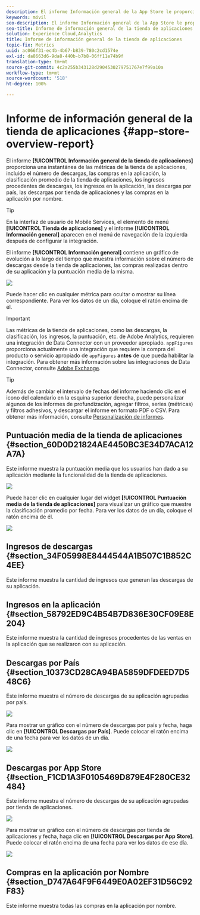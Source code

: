 ```yaml
---
description: El informe Información general de la App Store le proporciona una instantánea de las métricas del almacén de aplicaciones, incluido el número de descargas, las compras en la aplicación, la clasificación promedio del almacén de aplicaciones, los ingresos de descargas, los ingresos en la aplicación, las descargas por país, las descargas por almacén de aplicaciones y las compras en la aplicación por nombre.
keywords: móvil
seo-description: El informe Información general de la App Store le proporciona una instantánea de las métricas del almacén de aplicaciones, incluido el número de descargas, las compras en la aplicación, la clasificación promedio del almacén de aplicaciones, los ingresos de descargas, los ingresos en la aplicación, las descargas por país, las descargas por almacén de aplicaciones y las compras en la aplicación por nombre.
seo-title: Informe de información general de la tienda de aplicaciones
solution: Experience Cloud,Analytics
title: Informe de información general de la tienda de aplicaciones
topic-fix: Metrics
uuid: ac066f31-ec4b-4b67-b839-780c2cd1574e
exl-id: da8663d6-9da8-440b-b7b8-06ff11e74b9f
translation-type: tm+mt
source-git-commit: 4c2a255b343128d2904530279751767e7f99a10a
workflow-type: tm+mt
source-wordcount: '518'
ht-degree: 100%

---
```


# Informe de información general de la tienda de aplicaciones {#app-store-overview-report}

El informe **[!UICONTROL Información general de la tienda de aplicaciones]** proporciona una instantánea de las métricas de la tienda de aplicaciones, incluido el número de descargas, las compras en la aplicación, la clasificación promedio de la tienda de aplicaciones, los ingresos procedentes de descargas, los ingresos en la aplicación, las descargas por país, las descargas por tienda de aplicaciones y las compras en la aplicación por nombre.

>[!TIP]
>
>En la interfaz de usuario de Mobile Services, el elemento de menú **[!UICONTROL Tienda de aplicaciones]** y el informe **[!UICONTROL Información general]** aparecen en el menú de navegación de la izquierda después de configurar la integración.

El informe **[!UICONTROL Información general]** contiene un gráfico de evolución a lo largo del tiempo que muestra información sobre el número de descargas desde la tienda de aplicaciones, las compras realizadas dentro de su aplicación y la puntuación media de la misma.

![](assets/app_store_metrics.png)

Puede hacer clic en cualquier métrica para ocultar o mostrar su línea correspondiente. Para ver los datos de un día, coloque el ratón encima de él.

>[!IMPORTANT]
>
>Las métricas de la tienda de aplicaciones, como las descargas, la clasificación, los ingresos, la puntuación, etc. de Adobe Analytics, requieren una integración de Data Connector con un proveedor apropiado. `appFigures` proporciona actualmente una integración que requiere la compra del producto o servicio apropiado de `appFigures` **antes** de que pueda habilitar la integración. Para obtener más información sobre las integraciones de Data Connector, consulte [Adobe Exchange](https://www.adobeexchange.com/experiencecloud.html).

>[!TIP]
>
>Además de cambiar el intervalo de fechas del informe haciendo clic en el icono del calendario en la esquina superior derecha, puede personalizar algunos de los informes de profundización, agregar filtros, series (métricas) y filtros adhesivos, y descargar el informe en formato PDF o CSV. Para obtener más información, consulte [Personalización de informes](/help/using/usage/reports-customize/reports-customize.md).

## Puntuación media de la tienda de aplicaciones {#section_60D0D21824AE4450BC3E34D7ACA12A7A}

Este informe muestra la puntuación media que los usuarios han dado a su aplicación mediante la funcionalidad de la tienda de aplicaciones.

![](assets/app_store_rating.png)

Puede hacer clic en cualquier lugar del widget **[!UICONTROL Puntuación media de la tienda de aplicaciones]** para visualizar un gráfico que muestre la clasificación promedio por fecha. Para ver los datos de un día, coloque el ratón encima de él.

![](assets/app_store_downloads_detail.png)

## Ingresos de descargas {#section_34F05998E8444544A1B507C1B852C4EE}

Este informe muestra la cantidad de ingresos que generan las descargas de su aplicación.

## Ingresos en la aplicación  {#section_58792ED9C4B54B7D836E30CF09E8E204}

Este informe muestra la cantidad de ingresos procedentes de las ventas en la aplicación que se realizaron con su aplicación.

## Descargas por País   {#section_10373CD28CA94BA5859DFDEED7D548C6}

Este informe muestra el número de descargas de su aplicación agrupadas por país.

![](assets/country.png)

Para mostrar un gráfico con el número de descargas por país y fecha, haga clic en **[!UICONTROL Descargas por País]**. Puede colocar el ratón encima de una fecha para ver los datos de un día.

![](assets/downloads_by_country.png)

## Descargas por App Store   {#section_F1CD1A3F0105469D879E4F280CE32484}

Este informe muestra el número de descargas de su aplicación agrupadas por tienda de aplicaciones.

![](assets/app_store.png)

Para mostrar un gráfico con el número de descargas por tienda de aplicaciones y fecha, haga clic en **[!UICONTROL Descargas por App Store]**. Puede colocar el ratón encima de una fecha para ver los datos de ese día.

![](assets/app_store_downloads_detail.png)

## Compras en la aplicación por Nombre   {#section_D747A64F9F6449E0A02EF31D56C92F83}

Este informe muestra todas las compras en la aplicación por nombre.
